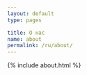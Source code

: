 ```yaml
---
layout: default
type: pages

title: О нас
name: about
permalink: /ru/about/
---
```


{% include about.html %}
